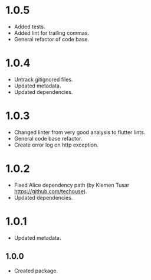 # 1.0.5
* Added tests.
* Added lint for trailing commas.
* General refactor of code base.

# 1.0.4

* Untrack gitignored files.
* Updated metadata.
* Updated dependencies.

# 1.0.3

* Changed linter from very good analysis to flutter lints.
* General code base refactor.
* Create error log on http exception.

# 1.0.2

* Fixed Alice dependency path (by Klemen Tusar https://github.com/techouse).
* Updated dependencies.

# 1.0.1

* Updated metadata.

## 1.0.0

* Created package.
